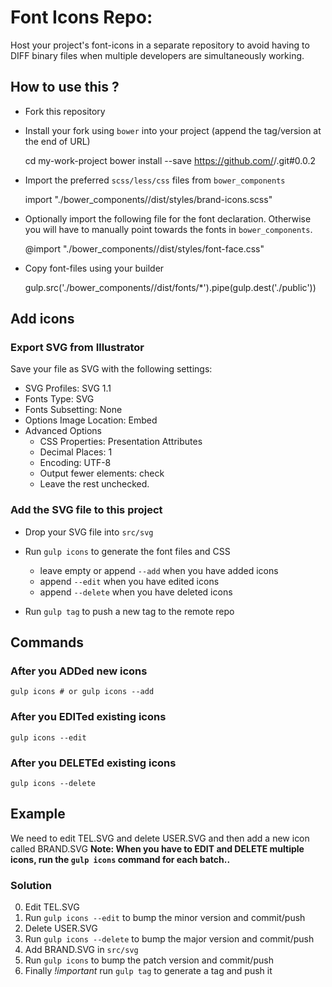 
Font Icons Repo:
================
Host your project's font-icons in a separate repository to avoid having to DIFF binary files when multiple developers are simultaneously working.

## How to use this ?

- Fork this repository

- Install your fork using `bower` into your project (append the tag/version at the end of URL)  

    cd my-work-project
    bower install --save https://github.com/<YOU>/<YOUR-FORK>.git#0.0.2

- Import the preferred `scss/less/css` files from `bower_components`  

    import "./bower_components/<YOUR-FORK>/dist/styles/brand-icons.scss"

- Optionally import the following file for the font declaration. Otherwise you will have to manually point towards the fonts in `bower_components`.  

    @import "./bower_components/<YOUR-FORK>/dist/styles/font-face.css"

- Copy font-files using your builder  

    gulp.src('./bower_components/<YOUR-FORK>/dist/fonts/*').pipe(gulp.dest('./public'))


## Add icons

### Export SVG from Illustrator

Save your file as SVG with the following settings:

- SVG Profiles: SVG 1.1
- Fonts Type: SVG
- Fonts Subsetting: None
- Options Image Location: Embed
- Advanced Options
  - CSS Properties: Presentation Attributes
  - Decimal Places: 1
  - Encoding: UTF-8
  - Output fewer elements: check
  - Leave the rest unchecked.

### Add the SVG file to this project

- Drop your SVG file into `src/svg`

- Run `gulp icons` to generate the font files and CSS
	- leave empty or append `--add` when you have added icons
	- append `--edit` when you have edited icons
	- append `--delete` when you have deleted icons

- Run `gulp tag` to push a new tag to the remote repo


## Commands

### After you ADDed new icons

    gulp icons # or gulp icons --add

### After you EDITed existing icons

    gulp icons --edit

### After you DELETEd existing icons

    gulp icons --delete





## Example

We need to edit TEL.SVG and delete USER.SVG and then add a new icon called BRAND.SVG
**Note: When you have to EDIT and DELETE multiple icons, run the `gulp icons` command for each batch..**

### Solution

0. Edit TEL.SVG
0. Run `gulp icons --edit` to bump the minor version and commit/push
0. Delete USER.SVG
0. Run `gulp icons --delete` to bump the major version and commit/push
0. Add BRAND.SVG in `src/svg`
0. Run `gulp icons` to bump the patch version and commit/push
0. Finally _!important_ run `gulp tag` to generate a tag and push it
